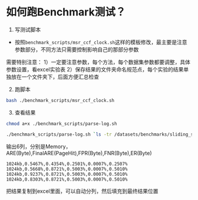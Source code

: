 # 如何跑Benchmark测试？
1. 写测试脚本
- 按照`benchmark_scripts/msr_ccf_clock.sh`这样的模板修改，最主要是注意参数部分，不同方法只需要控制影响自己的那部分参数

需要特别注意：
1）一定要注意参数，每个方法，每个数据集参数都要调整，具体参数设置，看excel实验表
2）保存结果的文件夹命名规范点，每个实验的结果单独放在一个文件夹下，后面方便汇总检查

2. 跑脚本

```bash
bash ./benchmark_scripts/msr_ccf_clock.sh
```

3. 查看结果

```bash
chmod a+x ./benchmark_scripts/parse-log.sh

./benchmark_scripts/parse-log.sh `ls -tr /datasets/benchmarks/sliding_sketch/accuracy/twitter/*.log`
```

输出6列，分别是Memory，ARE(Byte),FinalARE(PageHit),FPR(Byte),FNR(Byte),ER(Byte)
```csv
1024kb,0.5467%,0.4354%,0.2501%,0.0007%,0.2507%
1024kb,0.5668%,0.8721%,0.5003%,0.0007%,0.5010%
1024kb,0.9237%,0.8721%,0.5003%,0.0007%,0.5010%
1024kb,0.8303%,0.8721%,0.5003%,0.0007%,0.5010%
```

把结果复制到excel里面，可以自动分列，然后填充到最终结果位置
